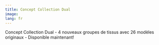 ```yaml
---
title: Concept Collection Dual
image: 
lang: fr
---
```


Concept Collection Dual - 4 nouveaux groupes de tissus avec 26 modèles originaux - Disponible maintenant!